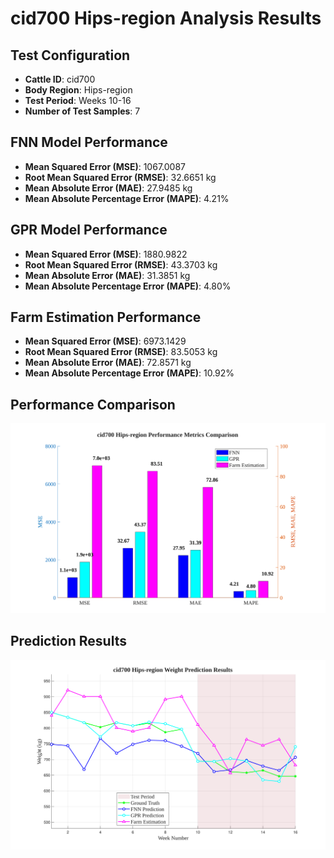 # cid700 Hips-region Analysis Results

## Test Configuration

- **Cattle ID**: cid700
- **Body Region**: Hips-region
- **Test Period**: Weeks 10-16
- **Number of Test Samples**: 7

## FNN Model Performance

- **Mean Squared Error (MSE)**: 1067.0087
- **Root Mean Squared Error (RMSE)**: 32.6651 kg
- **Mean Absolute Error (MAE)**: 27.9485 kg
- **Mean Absolute Percentage Error (MAPE)**: 4.21%

## GPR Model Performance

- **Mean Squared Error (MSE)**: 1880.9822
- **Root Mean Squared Error (RMSE)**: 43.3703 kg
- **Mean Absolute Error (MAE)**: 31.3851 kg
- **Mean Absolute Percentage Error (MAPE)**: 4.80%

## Farm Estimation Performance

- **Mean Squared Error (MSE)**: 6973.1429
- **Root Mean Squared Error (RMSE)**: 83.5053 kg
- **Mean Absolute Error (MAE)**: 72.8571 kg
- **Mean Absolute Percentage Error (MAPE)**: 10.92%

## Performance Comparison

![Performance Metrics](cid700_Hips-region_Metrics_Comparison.svg)

## Prediction Results

![Prediction Results](cid700_Hips-region_Prediction_Results.svg)

